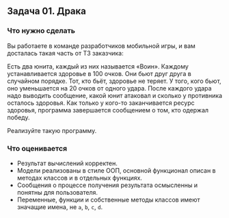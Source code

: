 ## Задача 01. Драка
### Что нужно сделать
Вы работаете в команде разработчиков мобильной игры,
и вам досталась такая часть от ТЗ заказчика:

Есть два юнита, каждый из них называется «Воин».
Каждому устанавливается здоровье в 100 очков.
Они бьют друг друга в случайном порядке.
Тот, кто бьёт, здоровье не теряет. У того, кого бьют,
оно уменьшается на 20 очков от одного удара.
После каждого удара надо выводить сообщение,
какой юнит атаковал и сколько у противника осталось здоровья.
Как только у кого-то заканчивается ресурс здоровья,
программа завершается сообщением о том, кто одержал победу.







Реализуйте такую программу.
### Что оценивается
- Результат вычислений корректен.
- Модели реализованы в стиле ООП, основной функционал описан в методах классов и в отдельных функциях.
- Сообщения о процессе получения результата осмысленны и понятны для пользователя.
- Переменные, функции и собственные методы классов имеют значащие имена, не `a`, `b`, `c`, `d`.

